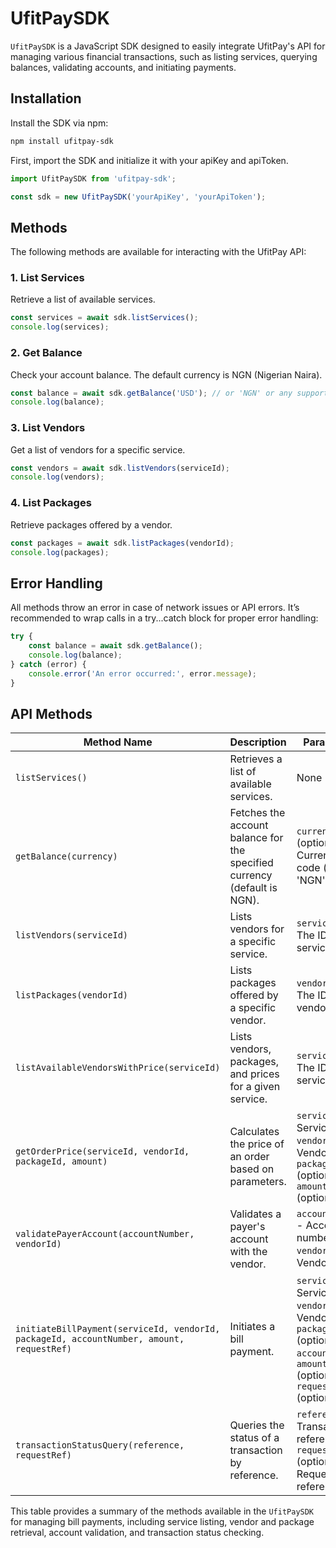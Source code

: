 # UfitPaySDK

`UfitPaySDK` is a JavaScript SDK designed to easily integrate UfitPay's API for managing various financial transactions, such as listing services, querying balances, validating accounts, and initiating payments.

## Installation

Install the SDK via npm:

```bash
npm install ufitpay-sdk
```


First, import the SDK and initialize it with your apiKey and apiToken.



```javascript
import UfitPaySDK from 'ufitpay-sdk';

const sdk = new UfitPaySDK('yourApiKey', 'yourApiToken');
```


##  Methods
The following methods are available for interacting with the UfitPay API:

### 1. List Services
Retrieve a list of available services.


```javascript
const services = await sdk.listServices();
console.log(services);
```

### 2. Get Balance
Check your account balance. The default currency is NGN (Nigerian Naira).

```javascript
const balance = await sdk.getBalance('USD'); // or 'NGN' or any supported currency
console.log(balance);
```

### 3. List Vendors
Get a list of vendors for a specific service.

```javascript
const vendors = await sdk.listVendors(serviceId);
console.log(vendors);
```

### 4. List Packages
Retrieve packages offered by a vendor.


```javascript
const packages = await sdk.listPackages(vendorId);
console.log(packages);
```



## Error Handling
All methods throw an error in case of network issues or API errors. It’s recommended to wrap calls in a try...catch block for proper error handling:


```javascript
try {
    const balance = await sdk.getBalance();
    console.log(balance);
} catch (error) {
    console.error('An error occurred:', error.message);
}
```




## API Methods

| Method Name                                               | Description                                                                                                          | Parameters                                                                                           |
|-----------------------------------------------------------|----------------------------------------------------------------------------------------------------------------------|------------------------------------------------------------------------------------------------------|
| `listServices()`                                          | Retrieves a list of available services.                                                                             | None                                                                                                 |
| `getBalance(currency)`                                    | Fetches the account balance for the specified currency (default is NGN).                                            | `currency` (optional) - Currency code (e.g., 'NGN', 'USD')                                           |
| `listVendors(serviceId)`                                  | Lists vendors for a specific service.                                                                               | `serviceId` - The ID of the service                                                                  |
| `listPackages(vendorId)`                                  | Lists packages offered by a specific vendor.                                                                        | `vendorId` - The ID of the vendor                                                                    |
| `listAvailableVendorsWithPrice(serviceId)`                | Lists vendors, packages, and prices for a given service.                                                            | `serviceId` - The ID of the service                                                                  |
| `getOrderPrice(serviceId, vendorId, packageId, amount)`   | Calculates the price of an order based on parameters.                                                               | `serviceId` - Service ID, `vendorId` - Vendor ID, `packageId` (optional), `amount` (optional)       |
| `validatePayerAccount(accountNumber, vendorId)`           | Validates a payer's account with the vendor.                                                                        | `accountNumber` - Account number, `vendorId` - Vendor ID                                             |
| `initiateBillPayment(serviceId, vendorId, packageId, accountNumber, amount, requestRef)` | Initiates a bill payment.                | `serviceId` - Service ID, `vendorId` - Vendor ID, `packageId` (optional), `accountNumber`, `amount` (optional), `requestRef` (optional) |
| `transactionStatusQuery(reference, requestRef)`           | Queries the status of a transaction by reference.                                                                   | `reference` - Transaction reference, `requestRef` (optional) - Request reference                     |

This table provides a summary of the methods available in the `UfitPaySDK` for managing bill payments, including service listing, vendor and package retrieval, account validation, and transaction status checking.
